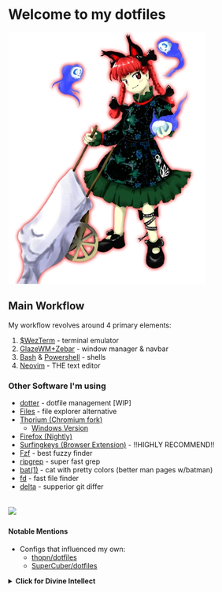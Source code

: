 # Welcome to my dotfiles

![Orin](/pics/Th11Rin.png)



## Main Workflow

My workflow revolves around 4 primary elements:

1. [$WezTerm](https://github.com/wez/wezterm) - terminal emulator
2. [GlazeWM+Zebar](https://github.com/glzr-io/glazewm) - window manager & navbar
3. [Bash](https://www.gnu.org/software/bash/) & [Powershell](https://github.com/PowerShell/PowerShell) - shells
4. [Neovim](https://github.com/neovim/neovim) - THE text editor

### Other Software I'm using

- [dotter](https://www.github.com/SuperCuber/dotter) - dotfile management [WIP]
- [Files](https://github.com/files-community/Files) - file explorer alternative
- [Thorium (Chromium fork)](https://github.com/Alex313031/thorium)
  - [Windows Version](https://github.com/Alex313031/Thorium-Win)
- [Firefox (Nightly)](https://www.mozilla.org/en-US/firefox/channel/desktop/)
- [Surfingkeys (Browser Extension)](https://github.com/brookhong/Surfingkeys) - !!HIGHLY RECOMMEND!!
- [Fzf](https://github.com/junegunn/fzf) - best fuzzy finder
- [ripgrep](https://github.com/BurntSushi/ripgrep) - super fast grep
- [bat(1)](https://github.com/sharkdp/bat) - cat with pretty colors (better man pages w/batman)
- [fd](https://github.com/sharkdp/fd) - fast file finder
- [delta](https://github.com/dandavison/delta) - supperior git differ

![](https://komarev.com/ghpvc/?username=cjasaMHC)
---

#### Notable Mentions

- Configs that influenced my own:
  - [thopn/dotfiles](https://github.com/theopn/dotfiles)
  - [SuperCuber/dotfiles](https://github.com/SuperCuber/dotfiles)

<details><summary><b>Click for Divine Intellect</b></summary>
<h2>Special shoutout the one-and-only Terry A. Davis</h2>
![RIP Terry](/pics/RIPTerry.jpg)
**May he rest in peace ❤️**
</details>
